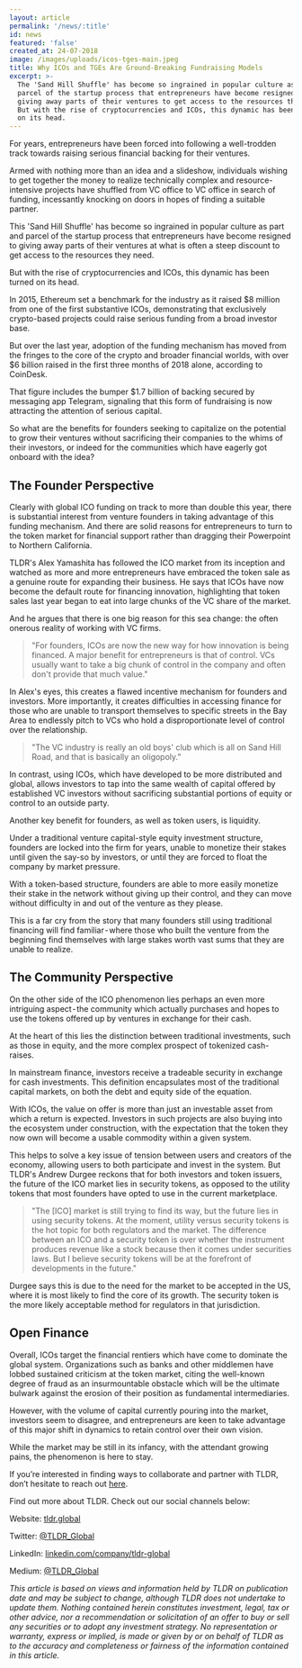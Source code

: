 ```yaml
---
layout: article
permalink: '/news/:title'
id: news
featured: 'false'
created_at: 24-07-2018
image: /images/uploads/icos-tges-main.jpeg
title: Why ICOs and TGEs Are Ground-Breaking Fundraising Models
excerpt: >-
  The 'Sand Hill Shuffle' has become so ingrained in popular culture as part and
  parcel of the startup process that entrepreneurs have become resigned to
  giving away parts of their ventures to get access to the resources they need.
  But with the rise of cryptocurrencies and ICOs, this dynamic has been turned
  on its head.
---
```

For years, entrepreneurs have been forced into following a well-trodden track towards raising serious financial backing for their ventures.

Armed with nothing more than an idea and a slideshow, individuals wishing to get together the money to realize technically complex and resource-intensive projects have shuffled from VC office to VC office in search of funding, incessantly knocking on doors in hopes of finding a suitable partner.

This 'Sand Hill Shuffle' has become so ingrained in popular culture as part and parcel of the startup process that entrepreneurs have become resigned to giving away parts of their ventures at what is often a steep discount to get access to the resources they need.

But with the rise of cryptocurrencies and ICOs, this dynamic has been turned on its head.

In 2015, Ethereum set a benchmark for the industry as it raised $8 million from one of the first substantive ICOs, demonstrating that exclusively crypto-based projects could raise serious funding from a broad investor base.

But over the last year, adoption of the funding mechanism has moved from the fringes to the core of the crypto and broader financial worlds, with over $6 billion raised in the first three months of 2018 alone, according to CoinDesk.

That figure includes the bumper $1.7 billion of backing secured by messaging app Telegram, signaling that this form of fundraising is now attracting the attention of serious capital.

So what are the benefits for founders seeking to capitalize on the potential to grow their ventures without sacrificing their companies to the whims of their investors, or indeed for the communities which have eagerly got onboard with the idea?

## The Founder Perspective

Clearly with global ICO funding on track to more than double this year, there is substantial interest from venture founders in taking advantage of this funding mechanism. And there are solid reasons for entrepreneurs to turn to the token market for financial support rather than dragging their Powerpoint to Northern California.

TLDR's Alex Yamashita has followed the ICO market from its inception and watched as more and more entrepreneurs have embraced the token sale as a genuine route for expanding their business. He says that ICOs have now become the default route for financing innovation, highlighting that token sales last year began to eat into large chunks of the VC share of the market.

And he argues that there is one big reason for this sea change: the often onerous reality of working with VC firms.

> "For founders, ICOs are now the new way for how innovation is being financed. A major benefit for entrepreneurs is that of control. VCs usually want to take a big chunk of control in the company and often don't provide that much value."

In Alex's eyes, this creates a flawed incentive mechanism for founders and investors. More importantly, it creates difficulties in accessing finance for those who are unable to transport themselves to specific streets in the Bay Area to endlessly pitch to VCs who hold a disproportionate level of control over the relationship.

> "The VC industry is really an old boys' club which is all on Sand Hill Road, and that is basically an oligopoly."

In contrast, using ICOs, which have developed to be more distributed and global, allows investors to tap into the same wealth of capital offered by established VC investors without sacrificing substantial portions of equity or control to an outside party.

Another key benefit for founders, as well as token users, is liquidity.

Under a traditional venture capital-style equity investment structure, founders are locked into the firm for years, unable to monetize their stakes until given the say-so by investors, or until they are forced to float the company by market pressure.

With a token-based structure, founders are able to more easily monetize their stake in the network without giving up their control, and they can move without difficulty in and out of the venture as they please.

This is a far cry from the story that many founders still using traditional financing will find familiar - where those who built the venture from the beginning find themselves with large stakes worth vast sums that they are unable to realize.

## The Community Perspective

On the other side of the ICO phenomenon lies perhaps an even more intriguing aspect - the community which actually purchases and hopes to use the tokens offered up by ventures in exchange for their cash.

At the heart of this lies the distinction between traditional investments, such as those in equity, and the more complex prospect of tokenized cash-raises.

In mainstream finance, investors receive a tradeable security in exchange for cash investments. This definition encapsulates most of the traditional capital markets, on both the debt and equity side of the equation.

With ICOs, the value on offer is more than just an investable asset from which a return is expected. Investors in such projects are also buying into the ecosystem under construction, with the expectation that the token they now own will become a usable commodity within a given system.

This helps to solve a key issue of tension between users and creators of the economy, allowing users to both participate and invest in the system. But TLDR's Andrew Durgee reckons that for both investors and token issuers, the future of the ICO market lies in security tokens, as opposed to the utility tokens that most founders have opted to use in the current marketplace.

> "The \[ICO] market is still trying to find its way, but the future lies in using security tokens. At the moment, utility versus security tokens is the hot topic for both regulators and the market. The difference between an ICO and a security token is over whether the instrument produces revenue like a stock because then it comes under securities laws. But I believe security tokens will be at the forefront of developments in the future."

Durgee says this is due to the need for the market to be accepted in the US, where it is most likely to find the core of its growth. The security token is the more likely acceptable method for regulators in that jurisdiction.

## Open Finance

Overall, ICOs target the financial rentiers which have come to dominate the global system. Organizations such as banks and other middlemen have lobbed sustained criticism at the token market, citing the well-known degree of fraud as an insurmountable obstacle which will be the ultimate bulwark against the erosion of their position as fundamental intermediaries.

However, with the volume of capital currently pouring into the market, investors seem to disagree, and entrepreneurs are keen to take advantage of this major shift in dynamics to retain control over their own vision.

While the market may be still in its infancy, with the attendant growing pains, the phenomenon is here to stay.



If you’re interested in finding ways to collaborate and partner with TLDR, don’t hesitate to reach out [here](https://tldr.global/contact).

Find out more about TLDR. Check out our social channels below:

Website: [tldr.global](https://tldr.global/)

Twitter: [@TLDR_Global](https://twitter.com/TLDR_Global)

LinkedIn: [linkedin.com/company/tldr-global](https://www.linkedin.com/company/tldr-global/)

Medium: [@TLDR_Global](https://medium.com/@TLDR_Global)



_This article is based on views and information held by TLDR on publication date and may be subject to change, although TLDR does not undertake to update them. Nothing contained herein constitutes investment, legal, tax or other advice, nor a recommendation or solicitation of an offer to buy or sell any securities or to adopt any investment strategy. No representation or warranty, express or implied, is made or given by or on behalf of TLDR as to the accuracy and completeness or fairness of the information contained in this article._
